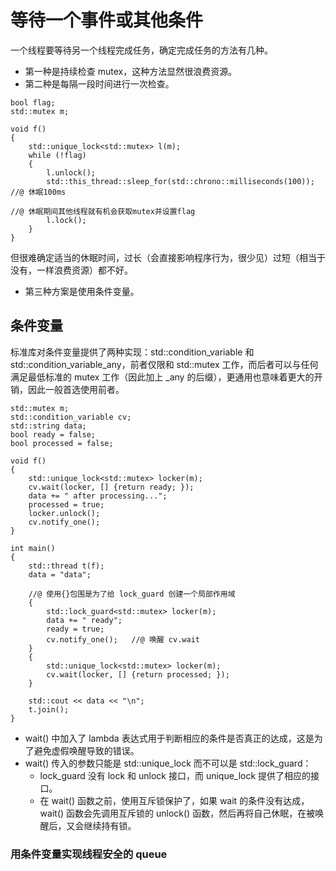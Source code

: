 # 等待一个事件或其他条件

一个线程要等待另一个线程完成任务，确定完成任务的方法有几种。

- 第一种是持续检查  mutex，这种方法显然很浪费资源。
- 第二种是每隔一段时间进行一次检查。

```
bool flag;
std::mutex m;

void f()
{
	std::unique_lock<std::mutex> l(m);
	while (!flag)
	{
		l.unlock();
		std::this_thread::sleep_for(std::chrono::milliseconds(100)); //@ 休眠100ms
																	 //@ 休眠期间其他线程就有机会获取mutex并设置flag
		l.lock();
	}
}
```

但很难确定适当的休眠时间，过长（会直接影响程序行为，很少见）过短（相当于没有，一样浪费资源）都不好。

- 第三种方案是使用条件变量。

## 条件变量

标准库对条件变量提供了两种实现：std::condition_variable 和 std::condition_variable_any，前者仅限和 std::mutex 工作，而后者可以与任何满足最低标准的  mutex 工作（因此加上 _any 的后缀），更通用也意味着更大的开销，因此一般首选使用前者。

```
std::mutex m;
std::condition_variable cv;
std::string data;
bool ready = false;
bool processed = false;

void f()
{
	std::unique_lock<std::mutex> locker(m);
	cv.wait(locker, [] {return ready; });
	data += " after processing...";
	processed = true;
	locker.unlock();
	cv.notify_one();
}

int main()
{
	std::thread t(f);
	data = "data";

	//@ 使用{}包围是为了给 lock_guard 创建一个局部作用域
	{
		std::lock_guard<std::mutex> locker(m);
		data += " ready";
		ready = true;
		cv.notify_one();   //@ 唤醒 cv.wait
	}
	{
		std::unique_lock<std::mutex> locker(m);
		cv.wait(locker, [] {return processed; });
	}

	std::cout << data << "\n";
	t.join();
}
```

- wait() 中加入了 lambda 表达式用于判断相应的条件是否真正的达成，这是为了避免虚假唤醒导致的错误。
- wait() 传入的参数只能是 std::unique_lock 而不可以是 std::lock_guard：
  - lock_guard 没有 lock 和 unlock 接口，而 unique_lock 提供了相应的接口。
  - 在 wait() 函数之前，使用互斥锁保护了，如果 wait 的条件没有达成，wait() 函数会先调用互斥锁的 unlock() 函数，然后再将自己休眠，在被唤醒后，又会继续持有锁。

### 用条件变量实现线程安全的 queue















